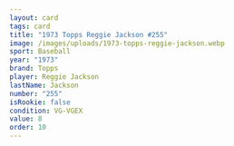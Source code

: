 ```yaml
---
layout: card
tags: card
title: "1973 Topps Reggie Jackson #255"
image: /images/uploads/1973-topps-reggie-jackson.webp
sport: Baseball
year: "1973"
brand: Topps
player: Reggie Jackson
lastName: Jackson
number: "255"
isRookie: false
condition: VG-VGEX
value: 8
order: 10
---
```

